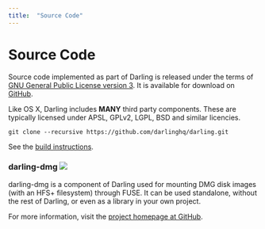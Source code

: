 ```yaml
---
title:	"Source Code"
---
```

# Source Code

Source code implemented as part of Darling is released under the terms of [GNU General Public License version 3](https://www.gnu.org/licenses/gpl.html). It is available for download on [GitHub](https://github.com/darlinghq/darling).

Like OS X, Darling includes **MANY** third party components. These are typically licensed under APSL, GPLv2, LGPL, BSD and similar licencies.

```
git clone --recursive https://github.com/darlinghq/darling.git
```

See the [build instructions](/build-instructions).

### darling-dmg <a href="http://teamcity.dolezel.info/viewType.html?buildTypeId=DarlingDmg_Build&#038;guest=1"><img src="http://teamcity.dolezel.info/app/rest/builds/buildType:(id:DarlingDmg_Build)/statusIcon"/></a>

darling-dmg is a component of Darling used for mounting DMG disk images (with an HFS+ filesystem) through FUSE. It can be used standalone, without the rest of Darling, or even as a library in your own project.

For more information, visit the [project homepage at GitHub](https://github.com/darlinghq/darling-dmg).
